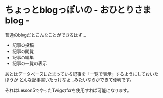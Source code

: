 ちょっとblogっぽいの - おひとりさまblog -
======================================

普通のblogだとこんなことができるはず…

* 記事の投稿
* 記事の閲覧
* 記事の編集
* 記事の一覧の表示

あとはデータベースにたまっている記事を「一覧で表示」するようにしておいたほうが
どんな記事書いたっけなぁ…みたいなのができて便利です。

それはLesson5でやったTwigのforを使用すれば可能になります。
